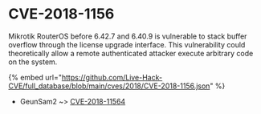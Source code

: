 # CVE-2018-1156

Mikrotik RouterOS before 6.42.7 and 6.40.9 is vulnerable to stack buffer overflow through the license upgrade interface. This vulnerability could theoretically allow a remote authenticated attacker execute arbitrary code on the system.

{% embed url="https://github.com/Live-Hack-CVE/full_database/blob/main/cves/2018/CVE-2018-1156.json" %}


* GeunSam2 ~> [CVE-2018-11564](https://www.alice-snow.ru/2018/database/cve-2018-1156/cve-2018-11564-geunsam2)